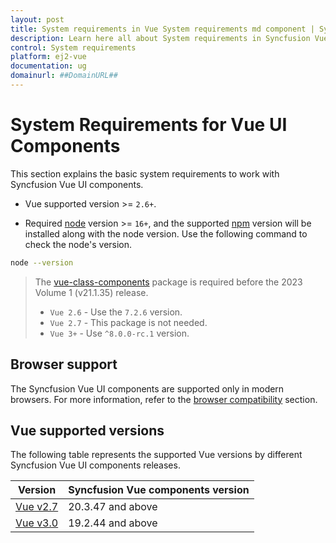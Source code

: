 ```yaml
---
layout: post
title: System requirements in Vue System requirements md component | Syncfusion
description: Learn here all about System requirements in Syncfusion Vue System requirements md component of Syncfusion Essential JS 2 and more.
control: System requirements 
platform: ej2-vue
documentation: ug
domainurl: ##DomainURL##
---
```


# System Requirements for Vue UI Components

This section explains the basic system requirements to work with Syncfusion Vue UI components.

* Vue supported version >= `2.6+`.

* Required [node](https://nodejs.org/en/) version >= `16+`, and the supported [npm](https://www.npmjs.com/) version will be installed along with the node version. Use the following command to check the node's version.

```bash
node --version
```

> The [vue-class-components](https://www.npmjs.com/package/vue-class-component) package is required before the 2023 Volume 1 (v21.1.35) release. 
>    * `Vue 2.6` - Use the `7.2.6` version.
>    * `Vue 2.7` - This package is not needed.
>    * `Vue 3+` - Use `^8.0.0-rc.1` version. 

## Browser support

The Syncfusion Vue UI components are supported only in modern browsers. For more information, refer to the [browser compatibility](./browser/) section.

## Vue supported versions

The following table represents the supported Vue versions by different Syncfusion Vue UI components releases.

| Version | Syncfusion Vue components version |
| ------------- | ------------- |
|[Vue v2.7](https://blog.vuejs.org/posts/vue-2-7-naruto) | 20.3.47 and above |
|[Vue v3.0](https://blog.vuejs.org/posts/vue-3-as-the-new-default) | 19.2.44 and above |